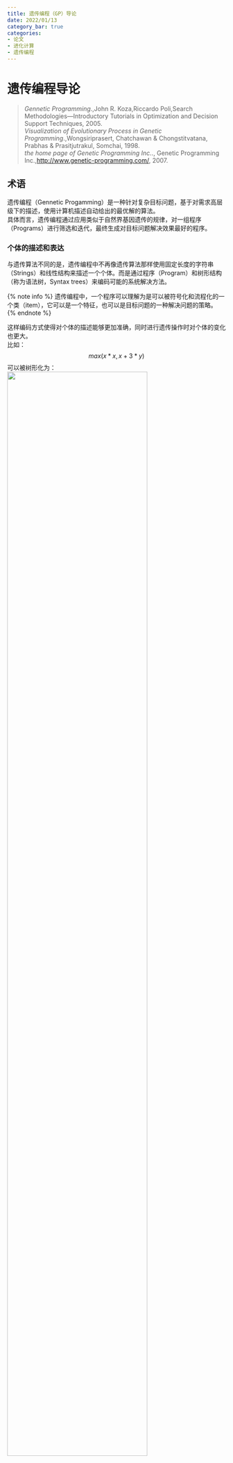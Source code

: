 ```yaml
---
title: 遗传编程（GP）导论
date: 2022/01/13
category_bar: true
categories: 
- 论文
- 进化计算
- 遗传编程
---
```

# 遗传编程导论
> *Gennetic Programming*.,John R. Koza,Riccardo Poli,Search Methodologies—Introductory Tutorials in Optimization and Decision Support Techniques, 2005.  
> *Visualization of Evolutionary Process in Genetic Programming*.,Wongsiriprasert, Chatchawan & Chongstitvatana, Prabhas & Prasitjutrakul, Somchai, 1998.  
> *the home page of Genetic Programming Inc.*., Genetic Programming Inc.,http://www.genetic-programming.com/, 2007.
> 

## 术语
遗传编程（Gennetic Progamming）是一种针对复杂目标问题，基于对需求高层级下的描述，使用计算机描述自动给出的最优解的算法。  
具体而言，遗传编程通过应用类似于自然界基因遗传的规律，对一组程序（Programs）进行筛选和迭代，最终生成对目标问题解决效果最好的程序。  

### 个体的描述和表达
与遗传算法不同的是，遗传编程中不再像遗传算法那样使用固定长度的字符串（Strings）和线性结构来描述一个个体。而是通过程序（Program）和树形结构（称为语法树，Syntax trees）来编码可能的系统解决方法。  

{% note info %}
遗传编程中，一个程序可以理解为是可以被符号化和流程化的一个类（item），它可以是一个特征，也可以是目标问题的一种解决问题的策略。  
{% endnote %}

这样编码方式使得对个体的描述能够更加准确，同时进行遗传操作时对个体的变化也更大。  
比如：  
$$max(x*x,x+3*y)$$
可以被树形化为：  
<img src = https://cdn.jsdelivr.net/gh/l61012345/Pic/img/20220113114716.png width=80%>  

如上图所示，语法树由众多的节点（nodes）和节点之间的连接（links）组成，一个程序可以由语法树来描述其成分和执行流程，一个节点表示一个操作，在数学中可以理解为运算符，而连接可以表示某个节点与操作对象的对应关系，在数学中可以理解为运算数（Operand）。一个基本的语法树包括如下的成分：  
- 根（root）  
  最顶层的节点，表示程序的最外部操作。  
- 函数（function）  
  语法树中内部的节点。每一个函数对应的子树称作分支（brunch）。  
- 端点（terminal）  
  语法树中非操作符的成分，比如不相关的变量，常数等等，是树的结束。  

每一个语法树分支的类型和分支的数量称为语法树/程序的结构（architecture）。  
  
在遗传编程中更习惯用前缀表示法（profix-notation expression）来表达一个数学运算，前缀表示法中所有的运算符都前置以强调运算符，这样的表示也更接近语法树结构。比如$max(x*x,x+3*y)$可以表示为：  
$$max(*xx)(+*3y)$$

## 运行前的准备
在运行遗传编程之前，程序的设计者应当准备如下步骤：  
1. 对目标问题，要决定目标问题每一个分支的端点，端点可以是独立变量、无变量数学运算、或者是随机常数等等，这些都以一个集合的形式给出。  
2. 确定每一个分支的函数，同样也以一个函数集对其指定。  
3. 确定适应度函数，即如何评估个体的优劣。  
4. 确定运行时的参数和调试、诊断参数。  
5. 确定何时终止程序运行的标准。  

### 搜索空间的确定
第一步和第二步为遗传编程的运行确定了搜索空间，遗传编程将在这个空间内对特定的目标种群进行搜索。对于不同类型的目标问题，端点和函数有所不同。有时甚至函数并不是数学运算符，也有可能是目标问题中其他的可以被符号化、结构化和流程化的表达。通常，函数是通过对目标进行分解而得到的。但无论如何设置函数，**函数集必须满足完备性，即函数集中的函数可以包括目标问题中所有可能的操作。**  
{% note info %}
例如，如果目标是让扫地机器人在有障碍的房间中能够顺利的清扫房间。那么执行的函数集中应当包括：转向、前进、清扫、停止等等。  
如果目标问题是对模拟电路进行自动综合（Synthesis），那么函数集应该能够让遗传编程程序自动的从电路器件库中选择器件进行创建，函数集可以是含有电阻、电容、电感、运算放大器等等的器件库。  
{% endnote %}

### 适应度函数
同样的，第三步中的适应度函数（fitness function）也与目标问题有关，适应度函数的主要功能是评估和量化种群中每个个体的优劣程度。在遗传算法领域，个体的“优劣”通常指个体对实现目标问题的贡献程度。适应度评估是遗传编程中将对目标问题高层级的需求转义进遗传编程程序中的最基本的机制。  

### 运行控制
第四步和第五步都是用于控制遗传编程程序的运行，第四步中为遗传编程指定一些参数，比如：种群大小、允许的个体（即程序）的最大大小（端点和函数的最大个数）、以及个体发生遗传操作（复制、交叉、突变等）的概率等等。  
第五步则指定了遗传编程何时终止，数学上表征为何时收敛。可以通过指定个体的适应度达到某个阈值，或者是最大的运行代数来确定遗传编程何时终止。这些参数的设定都在“怎样算成功解决目标问题”这个大的背景问题下设定。  

## 遗传编程的运行
遗传编程的运行从随机初始化个体形成初始种群开始，个体通过适应度函数对其量化评估，得到个体的适应度后，基于适应度，有概率地挑选个体进行遗传操作，生成下一代种群。整个运行的流程图如下所示。  
<img src = https://cdn.jsdelivr.net/gh/l61012345/Pic/img/20220114180854.png width=100%>  

{% note info %}
与遗传算法不同的是，遗传编程中的遗传操作是并行执行，而遗传算法中的遗传操作是串行执行的。并行执行可以使得原本优秀的亲代性状尽可能的被保存。（这一条意见被保留）  
{% endnote %}

和遗传算法一样，遗传编程也是一种通用的解决问题的策略、不对某一个或是某一类问题进行特化（problem-independent）。

### 初始化个体
从函数集和节点集中随机挑选一些组成个体，并形成初始种群（第0代种群）。  
初始种群中的个体通常是通过递归产生一个程序树，该树由随机选择的原始函数和终端组成。通常初始个体的大小设置为运行准备一节中所设置的最大大小。  
初始化个体的常用方法有两种： “Full” 和 “Grow”。  

#### Full Initialization
Full 初始化的方法的步骤是：  
1. 确定语法树的最大深度，即子树的最高层级。
2. 从函数集中随机选择一些运算符，构建子树。  
3. 当达到最大深度时，从端点的集合中选择一些变量或者常数作为端点。  
通过Full初始化方法，每一个个体只会在最深一层出现端点。  

<img src = https://cdn.jsdelivr.net/gh/l61012345/Pic/img/20220114213939.png width=60%>

#### Grow Initialization
Grow初始化方法的步骤是：  
1. 确定语法树的最大深度，即子树的最高层级。
2. 从函数集和端点集中同时随机选择一些运算符和运算数，构建子树，直到达到语法树的最大深度。  

<img src = https://cdn.jsdelivr.net/gh/l61012345/Pic/img/20220114214126.png width=60%>

通过这样的随机生成方法，初始种群中会出现不同大小和形状的个体。
用grow策略生长得到的语法树往往不对称，而且普遍会比用户设置的最大深度浅一些；在变量的数量远大于函数的数量时，这种情况更明显。  
下图动态展示了full和grow初始化：  
<img src = https://cdn.jsdelivr.net/gh/l61012345/Pic/img/creation.gif width=50%>  

这两种的随机初始化方法是对搜索空间的盲选。在python的遗传编程库gplearn中默认采用的是一半一半（half-half）的策略：一半的公式树用grow策略生成，另一半用full策略生成，以创造种群多样性。  
> gplearn: https://gplearn.readthedocs.io/en/stable/

### 个体评估
#### 个体的编译
当随机种群生成后，遗传编程进行迭代，并基于前一代个体筛选和变异生成下一代个体。每一次迭代的第一步是用适应度函数评估每一个个体，得到每个个体的适应度。评估过程需要多次运行当前种群中的每一个个体。常见的程序运行策略包括离线编译、在线编译、链接、虚拟机编译、解释等等。具体而言，需要将每个个体的树形结构转义为运算式后，在运算其结果，带入适应度函数中得到对应的个体适应度。  
对树形结构的解释（interpretation）是一种一边编译一边运行的策略，解释遵循当且仅当这个函数下面的所有量都是已知的情况下，这个函数才会被运行。下图所示了一棵语法树在$x=-1$时的解释流程。  
<img src = https://cdn.jsdelivr.net/gh/l61012345/Pic/img/20220115101701.png width=50%>  
这种运行策略可以节省每一个个体的运行时间，加快评估速度。  

#### 适应度评估
对个体的适应度的评估依据于问题目标，比如个体的适应度可以是运行时间、运行中发生的错误数、计算资源消耗、或者是识别目标时的准确率等等。  
个体也可以从多个维度去评价，并应用不同的适应度函数得到多个适应度结果。通常如果评测个体的指标有很多个，有必要对评测的指标进行降维操作。  
许多问题中，每个个体的表现还与程序的输入、初始条件和运行环境有关，这些影响个体表现的因素称为适应度场合（fitness cases），每个个体在不同的场合下可能会有不同的适应度。  

### 遗传操作
经过随机盲选得出的初始种群的个体适应度通常都不高，因此需要通过遗传操作（genetic operations）在搜索空间（searching space）内从这些初始个体周围开始寻找新的适应度更高的个体。  
基于自然界的达尔文生物进化理论，遗传操作包括复制/繁殖（reproduction）、交叉（crossover）、突变（mutation），以及遗传算法中没有的结构变换（architecture-altering）。通过遗传操作产生的个体（称为后代）被移入下一代种群。  
遗传编程基于个体的适应度，有概率的对个体进行这些遗传操作。通常个体的适应度越高，个体被选中进行遗传操作的概率就更高，这暗示了遗传编程将更倾向于在高适应度个体的周围去搜索搜索空间中的其他个体。通常选择个体进行遗传操作的算法有轮盘赌算法和锦标赛算法，这些算法都不是贪心算法，即是从全局而非当前的局部最优来考虑优化问题。这种非贪心的特性能够保证遗传编程/遗传算法不会陷入局部最优解。  
{% note info %}
贪心算法  
在对问题求解时，总是做出在当前看来是最好的选择。即不从整体最优上加以考虑，贪心算法所做出的仅是在某种意义上的局部最优解。  
{% endnote %}

#### 交叉
<img src = https://cdn.jsdelivr.net/gh/l61012345/Pic/img/20220115130723.png width=50%>  

交叉的步骤是：  
基于概率$p_c$和适应度从当前种群中选择两个个体，随机的选择两个个体某一位置上的一个连接或者结点作为交叉点，然后交换两个体交叉点以下的子树。  
通常选择函数作为交叉点的概率要远高于端点作为交叉点的概率（比如90%的概率选择一个函数，10%的概率选择端点。），这是因为选择函数作为交叉点时，交叉对个体的影响更大，遗传编程在搜索空间中单次搜索的范围更广。

#### 突变  
<img src = https://cdn.jsdelivr.net/gh/l61012345/Pic/img/20220115130749.png width=50%>  

突变的步骤是：  
基于概率$p_m$和适应度从当前种群中选择一个个体，并随机在这个个体内选择一个突变点，突变点下的子树被一个随机生成的子树替代（相当于与这个随机生成的子树发生交叉）。  

#### 复制
基于概率$p_r$和适应度从当前种群中选择一个个体，并复制到下一代种群中。  
  
#### 结构变换
结构变换会在之后的节中详述，在此不做叙述。  

遗传操作执行结束后，后代组成的下一代种群会替代当前的种群，并再次进行“评估-选择-遗传操作”这样的迭代流程。直到遗传编程的运行达到一开始设定的终止条件。  
由于初始种群中的每个程序是可运行的有效程序，遗传操作不会改变其有效性，因此后代也是有效的，可以说明通过遗传编程生成的最终程序是有效的。  

## 遗传编程的运行案例
这一节将举例说明遗传编程是如何通过遗传操作解决目标问题的。目标问题为自动的生成一个程序使得其在$x ∈ [-1,1]$区间内生成的值满足函数$x^2+x+1$。这种试图发现某种隐藏的数学公式，以此利用特征变量预测目标变量的问题称之为符号回归（symbolic regression）类问题。  

### 搜索空间确定和参数设置
对于这个问题，在遗传编程的准备阶段，端点集由随机常数和变量$x$构成：  
$$T=\{X,ℜ\}$$
其中的$ℜ$表示一个随机数，人为地设置其范围为$ℜ∈[-5.0,5.0]$。  
接下来指定遗传编程的函数集，可以将函数集设置为四则运算即可：  
$$F=\{+,-,×,\%\}$$
{% note info %}
为了避免运行错误，指定了$ℜ÷0=1$。  
{% endnote %}

初始种群中的每一个个体都将从端点集和函数集中生成。生成之后的个体需要用适应度函数对其评估，在这个问题中，适应度函数可以通过当前个体$\hat{y}$与目标函数$y_e=x^2+x+1$在$x ∈ [-1,1]$上的值的差距来衡量。定义这个问题中的适应度函数为：  
$$f(i)=∫_{-1}^1|\hat{y_i}-y_e|dx$$
对于这个适应度函数而言，个体的适应度越小代表与目标函数的差距越小，个体表现更加“优秀”。
接下来应当决定运行参数，为了简化解释，此处设定每一代中仅存在四个个体（但是实际上每一代的个体数量往往是成千或者百万级别的）并设置各遗传操作发生的概率，通常情况下设置**交叉的概率为90%，繁殖的概率为8%，突变的概率为1%，结构变换的概率为1%。**  
{% note info%}
GP通过交叉对搜索空间进行查找，因此交叉的概率应当比较大，才能保证搜索空间中的个体尽可能被搜索完全。  
繁殖的概率比较低暗示了环境压力较大，选择比较严苛。  
突变和结构变换的随机性会带来负面效应，因此应当尽量保持在非常低的水平
{% endnote %}
最后设置运行的终止条件，对于回归问题通常可以设置个体与目标之间的差值低于某一水平时终止运行。在这个例子中设定当出现适应度小于0.01的个体时，遗传编程终止运行。   

### 初始种群生成和个体评估
初始种群从搜索空间中随机挑选得到，这个例子中随机生成的初始种群中的四个个体如下图所示：   
<img src = https://cdn.jsdelivr.net/gh/l61012345/Pic/img/20220115142521.png width=60%>  

通过解释，这四个个体表示为：$x+1$、$x^2+1$、$2$和$x$。   
将这四个个体$\hat{y}$分别带入适应度函数中，可以计算得出四个个体的适应度为0.67、1.0、1.67和2.67，可视化表示如下图所示：  
<img src = https://cdn.jsdelivr.net/gh/l61012345/Pic/img/20220115143355.png width=70%>  
可以发现前两个个体(a)、(b)的适应度更低（或者说更“好”），在这个例子中意味着这两个个体更接近与目标，它们有更高的概率被选择做遗传操作。   

### 遗传操作
#### 复制
由于个体(a)适应度最好，它更有高概率被选择。此处假设它被选择出来进行复制操作，它被复制到下一代种群中。即它在下一代被保留。  
#### 突变
假设个体(c)的某个点位发生了突变，其下面的子树会被一个随机生成的子树替代，如图所示。  
<img src = https://cdn.jsdelivr.net/gh/l61012345/Pic/img/20220115144408.png width=50%>  
可以发现，原本适应度不佳的个体(c)通过突变后，其适应度可能会有所好转。**除了在运行快要收敛时对现有种群施加扰动、改善算法的运行情况外**，**突变还能够有概率地改善适应度不加的个体的适应度，在搜索空间中调整在这些点附近的查找方向。**  

#### 交叉
前两个个体(a)、(b)的适应度更好，更有高概率被选择配对进行交叉操作，假设(a)(b)个体发生如下图所示的交叉：  
<img src = https://cdn.jsdelivr.net/gh/l61012345/Pic/img/20220115145005.png width=60%>  

可以发现，个体(a)和个体(b)中各自都有一部分贴近于目标函数（称为各自的优良性状），**通过交叉，两个亲本的优良性状更容易被结合，从而生成更加贴近目标的后代。**  

### 终止
通过遗传操作后的后代如下图所示：  
<img src = https://cdn.jsdelivr.net/gh/l61012345/Pic/img/20220115145739.png width=60%>  
可以发现，个体(d)的适应度已经为0，达到了预先设定的终止条件，遗传编程停止运行。  

## 遗传编程的高级特性
除了可以通过上述简单的例子表现出来的遗传编程的选择机制之外，遗传编程还拥有许多高级特性，在此进行简单介绍。  

### 强类型
强类型（Strong type）指的是程序中表达的任何对象所从属的类型都必须能在编译时刻确定。  
强类型是针对类型检查的严格程度而言的，它指任何变量在使用的时候必须要指定这个变量的类型，而且在程序的运行过程中这个变量只能存储这个类型的数据。因此，对于强类型语言，一个变量不经过强制转换，它永远是这个数据类型，不允许隐式的类型转换（例如Python中变量的数据类型取决于赋值而并非事先声明）。  
上面的例子中，端点集和函数集并不是非常严格地指定了数据类型（比如上面的例子中端点集可以是常数，也可以是随机变量，函数也没有严格地指定输入的数据类型）。但是大部分问题对程序的要求都需要指定程序输入和输出的数据类型：比如在扫地机器人的例子中，函数“旋转”的输入一定是一个角度值，而“前进”的输入一定是一个距离。  
将强类型语法应用于遗传编程中，用于限制树的结构和构成方式。在强类型的遗传编程随机过程中，如果一个下层节点的输出类型和它连接的一个上层节点输入类型不一致，那么存在这种连接的树会被丢弃。  
在生成初始个体时，应该使所有的初始个体都满足强类型语法，并且要使得所有的遗传操作也要满足强类型语法的条件，这样最终筛选出来的个体也会是强类型的。  

### 自动定义函数
像人类编程的程序中会编写子函数一样，遗传编程会利用问题对称性、规律性和模块性的特点，将个体之间结构、形状相似的部分自动定义为若干个小模块/子程序，称为自动定义函数（Automatically defined function，ADF），这些模块允许在重用时其输入的变量根据问题的不同而变化。   
{% note info %}
通常ADF的端点集和函数集与主程序的端点集和函数集有所不同。  
{% endnote %}

自动定义函数会随着与主程序一起动态演化，并且可以在进化过程的同时被调用和递归调用。  
<img src = https://cdn.jsdelivr.net/gh/l61012345/Pic/img/20220119143133.png width=70%>  
自动定义函数机制使得遗传编程能参数化重用和分层调用某一个模块，减小进化过程的回归压力，降低计算量。在问题层面上，自动定义函数机制能够将问题分解为若干个模块、简化问题的解决流程。随着问题的复杂程度上升，自动定义函数机制可以明显的减缓计算量和个体大小的上升，实验表明，在复杂问题中应用这样的机制简化计算是非常有效的。  

### 程序的结构和结构变换操作
#### 程序的结构
在遗传编程中，个体/程序的结构（architecture）包括：  
- 分支的总数量
- 分支的类型（比如有自动定义函数分支，自动定义迭代分支，自动定义循环分支，解决生成分支）  
- 每个分支中端点/声明的数量
- 分支的层级

#### 结构变换
在遗传编程中，如何找到目标个体的结构也是一个问题。结构变换操作（architecture-altering operations）提供了一种方法：在遗传编程运行期间动态地向单个程序添加和删除子程序和其他类型的分支并添加或删除它们的参数。结构变换是针对一种程序结构的遗传操作，迭代运行结构变换后可以给出一个符合目标比较好的程序结构。由于结构变换本身具有破坏性，通常结构变换发生的概率很小，只有0.5%-1%。  
有如下的几种常见的结构变换操作，如下表所示：  

| 操作类型 | 说明 | 图示 |
|:--:|:--|:--:|
| 子程序复制 <br> subroutine duplication | 复制单个程序中预先存在的子程序，并为其副本指定新名称，并将预先存在的调用到该子程序的树复制为两部分。<br>此操作通过扩展整个程序中子程序的层次结构来改变整个个体的结构。与自然界中的基因复制一样，这种操作在第一次发生时保留了语义。这两个子例程通常在稍后发散，有时产生专门化。 | <img src = https://cdn.jsdelivr.net/gh/l61012345/Pic/img/branch-dup2.gif> |
| 子程序删除 <br> subroutine deletion | 删除一个子程序分支 | <img src = http://www.genetic-programming.com/branch-delete.gif> |
| 子程序创建 <br> subroutine creation | 使用主结果生成分支的一部分创建新的子例程，从而通过在主程序和新的子程序之间创建分层引用深化整个程序中引用的分层。子程序创建操作还可以从现有子程序的一部分创建一个新的子程序，通过在先前存在的子例程和新的子程序之间创建一个层次引用以及一个更深更复杂的整体层次结构，进一步深化引用的层次结构。| <img src = http://www.genetic-programming.com/branch-create2.gif> |
| 参数复制 <br> argument duplication | 复制子程序的一个参数，随机划分对它的内部引用，并通过调整对子例程的所有调用来保留整个程序语义。此操作放大了子例程操作的子空间的维数 |<img src = https://cdn.jsdelivr.net/gh/l61012345/Pic/img/arg-dup2.gif>|
| 参数删除 <br> argument deletion | 删除某个子程序下的参数 | <img src=http://www.genetic-programming.com/arg-delete.gif>|

总而言之，结构变换提供了一种寻找目标个体结构的方法，其优点是能够随着主进化过程一同动态变换。  
除了结构变换外，寻找目标个体结构的方式还有：  
- 人为设置程序的结构  
  这种方法是一种静态设置的方法，适合在能够通过经验判断目标结构、目标结构比较简单时使用，可以节省计算量。  
- 使用遗传编程进化出合适的目标结构  
  这种方法需要像上述运行流程一样首先随机生成若干个结构，应用迭代和筛选选择出合适的目标结构，相比于结构变换操作，这种方法的计算量较大，但是产生的目标结构可能更为贴切。  

## 遗传编程的理论分析
遗传编程的的本质是一种在程序组成的搜索空间内搜索目标问题最优解的搜索方法。在最初阶段，遗传编程会从搜索空间中随机的几个点（即初始种群）开始搜索，这些个体中优于平均水平的个体会通过遗传操作在它们的周围搜索更优秀的个体，随着遗传编程的进行，这些随机分布的点会朝着某一方向移动，最终聚拢。  
<img src = https://cdn.jsdelivr.net/gh/l61012345/Pic/img/20220115130107.png width=80%>  

不过在高维和复杂的搜索空间中去可视化这样的过程从而探究遗传编程的运行机理不太可行，另外一种探究遗传编程的运行机理的方式是在相同条件下运行数次遗传算法，观察运行结果，通过经验和分析运行过程中的一些参数变化得出结论。这种方法很容易出错，因为遗传编程系统是一个复杂的自适应系统，有无数个自由度。因此，任何少量的统计描述符都可能只能捕捉到这样一个系统复杂性的一小部分。  
由Holland提出的模式理论（schema theory）是另一种可行的解决方法，模式理论可以基于上一代种群的信息，推演出现有种群中某个特定个体的进化性质。  
在遗传编程中，模式是一种含有通配符（don't care）的树，通配符可以是一些函数或者端点。一个特定的模式可以代表所有的与这个模式形状结构相同、大小相同、非通配符节点也相同的一类个体，一个模式代表了一个子种群（sub-population）。  
比如模式$H=(\*x(+y\*))$可以表示：$(+x(+yx))$,$(+x(+yy)),(\%x(+yx))$等等个体。  
令$α(H,t)$表示模式$H$在$t$代的进化采样率，即在$t$代中模式$H$中的个体得到进化的概率，即$t+1$代种群中有模式$H$中的个体数目与$t+1$代种群中的总个体数目之比,$α(H,t)=p(H,t+1)$。假设进化过程中只有复制和单点交叉发生，那么$t$代个体中含有$H$的概率分为两部分：$H$中的个体被复制到下一代的概率和现有种中交叉产生的后代在$H$中的概率：  
$$α(H,t)=P_r[\text{via repoduction}]+P_r[\text{via crossover}]$$
设每个个体发生复制的概率为$p_r$，发生交叉的概率为$p_c$，$p_c+p_r=1$:  
$$α(H,t)=p_rP_r[\text{via repoduction}]+p_cP_r[\text{via crossover}]$$
对于前项，选择$H$中的个体发生复制的概率为：  
$$P_r[\text{via repoduction}]=p(H,t)=P(H,t)\frac{f(H,t)}{\overline{f}}$$
其中$P(H,t)$表示从第$t$种选择一个来自$H$的个体的概率，$\frac{f(H,t)}{\overline{f}}$表示均值归一化后的$H$的平均适应度。  
对于第二项，选择两个个体，它们的形状为$k$,$l$，已知形状$k$和$l$在交叉点$i$和$j$被选择时，发生交叉后的个体会落入模式$H$，那么通过交叉产生个体落入$H$的概率分解为两步：  
- 从所有配对的亲本中选择出形状$k$和形状$l$，这个概率记为$P_r[k,l]$。  
- 在形状$k$中选择出交叉点$i$，在形状$l$中选择出交叉点$j$，这个概率记为$P_r[i,j|k,l]$。  
根据条件概率公式，有选择形状$k$,$l$且选择出交叉点$i$，$j$的概率为：  
$$P_r[i,j,k,l]=P_r[i,j|k,l]×P_r[k,l]$$
$$P_r[\text{via crossover}]=∑_{k,l}∑_{i,j}P_r[i,j,k,l]$$
假设形状相同的个体中的每个交叉点被选到的概率是相同的，在形状$k$中选择出交叉点$i$，在形状$l$中选择出交叉点$j$均为其形状中含有的节点数分之一：  
$$P_r[i,j|k,l]=\frac{1}{nodes_k}×\frac{1}{nodes_l}$$
对于$P_r[k,l]$，为了简化计算，假设两个树中一个树的某个节点上方满足在$H$内的个体的结构，另一个树的下方满足在$H$内的个体的结构，那么：  
$$P_r[k,l]=P_r[k]×P_r[l]$$
$P_r[k]$和$P_r[l]$分别表示从$t$代中选择这两种形状的个体的概率：
$P_r[k]=p(k,t)$,$P_r[l]=p(l,t)$。  
$$P_r[k,l]=p(k,t)×p(l,t)$$

进而可以给出理论上$H$的采样率下界：  
$$α(H,t)=p(H,t)+∑_{k,l}∑_{i,j}\left[\frac{1}{nodes_k}×\frac{1}{nodes_l}×p(k,t)×p(l,t)\right]$$
通过采样率下界，可以估计子种群$H$经过遗传操作，下一代中个体在子种群$H$中的数目的期望为：  
$$E[M(H,t+1)]=M(H,t)α(H,t)$$
由于$p()=P()\frac{f()}{\overline{f}}$，可以发现整个采样率$α$的表达式与子种群$H,k,l$的采样率及其适应度有关：子种群$H,k,l$的适应度$\frac{f(H,t)}{\overline{f}}$，$\frac{f(k,t)}{\overline{f}}$，$\frac{f(l,t)}{\overline{f}}$的适应度越高，$H$的采样率$α$就越高，进而可以推出：**随着遗传编程的运行，每一代种群中适应度高的子种群越倾向于被保留，采样率逐步升高。** 理论上，在经过若干次进化后，种群中的所有个体都将是搜索空间中适应度较高的个体。  
